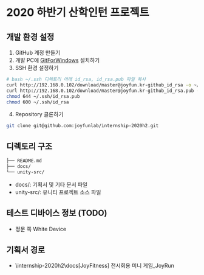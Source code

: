 # 2020 하반기 산학인턴 프로젝트

## 개발 환경 설정

1. GitHub 계정 만들기
2. 개발 PC에 [GitForWindows](https://gitforwindows.org/) 설치하기
3. SSH 환경 설정하기
```sh
# bash ~/.ssh 디렉토리 아래 id_rsa, id_rsa.pub 파일 복사
curl http://192.168.0.102/download/master@joyfun.kr-github_id_rsa -o ~/.ssh/id_rsa
curl http://192.168.0.102/download/master@joyfun.kr-github_id_rsa.pub -o ~/.ssh/id_rsa.pub
chmod 644 ~/.ssh/id_rsa.pub
chmod 600 ~/.ssh/id_rsa
```
4. Repository 클론하기
```sh
git clone git@github.com:joyfunlab/internship-2020h2.git
```

## 디렉토리 구조

```txt
├── README.md
├── docs/
└── unity-src/
```
- docs/: 기획서 및 기타 문서 파일
- unity-src/: 유니티 프로젝트 소스 파일

## 테스트 디바이스 정보 (TODO)

- 정문 쪽 White Device

## 기획서 경로 
- \internship-2020h2\docs\[JoyFitness] 전시회용 미니 게임_JoyRun

